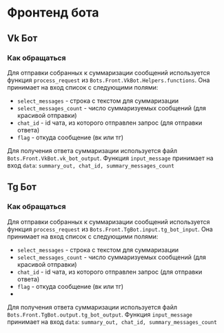 # Фронтенд бота

## Vk Бот

### Как обращаться

Для отправки собранных к суммаризации сообщений используется функция ``process_request`` из `Bots.Front.VkBot.Helpers.functions`.
Она принимает на вход список с следующими полями:
- `select_messages` - строка с текстом для суммаризации
- `select_messages_count` - число суммаризуемых сообщений (для красивой отправки)
- `chat_id` - id чата, из которого отправлен запрос (для отправки ответа)
- `flag` - откуда сообщение (вк или тг)

Для получения ответа суммаризации используется файл `Bots.Front.VkBot.vk_bot_output`. Функция `input_message` принимает 
на вход `data`: ```summary_out, chat_id, summary_messages_count```


## Tg Бот

### Как обращаться

Для отправки собранных к суммаризации сообщений используется функция ``process_request`` из `Bots.Front.TgBot.input.tg_bot_input`.
Она принимает на вход список с следующими полями:
- `select_messages` - строка с текстом для суммаризации
- `select_messages_count` - число суммаризуемых сообщений (для красивой отправки)
- `chat_id` - id чата, из которого отправлен запрос (для отправки ответа)
- `flag` - откуда сообщение (вк или тг)
- 
Для получения ответа суммаризации используется файл `Bots.Front.TgBot.output.tg_bot_output`. Функция `input_message` принимает 
на вход `data`: ```summary_out, chat_id, summary_messages_count```
